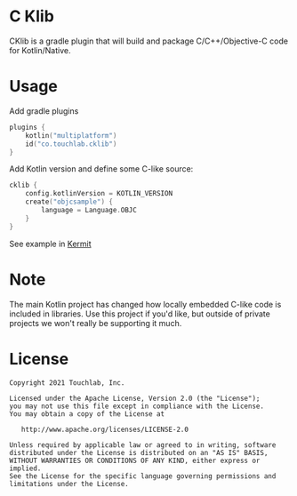 # C Klib

CKlib is a gradle plugin that will build and package C/C++/Objective-C code for Kotlin/Native.

# Usage

Add gradle plugins

```kotlin
plugins {
    kotlin("multiplatform")
    id("co.touchlab.cklib")
}
```

Add Kotlin version and define some C-like source:

```kotlin
cklib {
    config.kotlinVersion = KOTLIN_VERSION
    create("objcsample") {
        language = Language.OBJC
    }
}
```

See example in [Kermit](https://github.com/touchlab/Kermit/blob/main/kermit-crashlytics-test/build.gradle.kts#L69)

# Note

The main Kotlin project has changed how locally embedded C-like code is included in libraries. Use 
this project if you'd like, but outside of private projects we won't really be supporting it much.

License
=======

    Copyright 2021 Touchlab, Inc.
    
    Licensed under the Apache License, Version 2.0 (the "License");
    you may not use this file except in compliance with the License.
    You may obtain a copy of the License at
    
       http://www.apache.org/licenses/LICENSE-2.0
    
    Unless required by applicable law or agreed to in writing, software
    distributed under the License is distributed on an "AS IS" BASIS,
    WITHOUT WARRANTIES OR CONDITIONS OF ANY KIND, either express or implied.
    See the License for the specific language governing permissions and
    limitations under the License.
